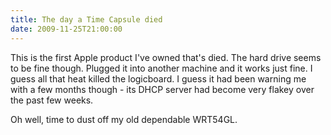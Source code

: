 ```yaml
---
title: The day a Time Capsule died
date: 2009-11-25T21:00:00
---
```


This is the first Apple product I've owned that's died. The hard drive seems to be fine though. Plugged it into another machine and it works just fine. I guess all that heat killed the logicboard. I guess it had been warning me with a few months though - its DHCP server had become very flakey over the past few weeks.

Oh well, time to dust off my old dependable WRT54GL.
